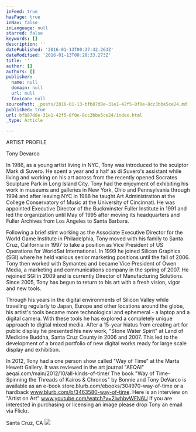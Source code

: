 ```yaml
---
inFeed: true
hasPage: true
inNav: false
inLanguage: null
starred: false
keywords: []
description: ''
datePublished: '2016-01-13T00:37:42.263Z'
dateModified: '2016-01-13T00:28:33.273Z'
title: ''
author: []
authors: []
publisher:
  name: null
  domain: null
  url: null
  favicon: null
sourcePath: _posts/2016-01-13-bfb87d8e-31e1-42f5-8f0e-8cc3bbe5ce24.md
published: true
url: bfb87d8e-31e1-42f5-8f0e-8cc3bbe5ce24/index.html
_type: Article

---
```

ARTIST PROFILE

Tony Devarco

In 1986, as a young artist living in NYC, Tony was introduced to the sculptor Mark di Suvero. He spent a year and a half as di Suvero's assistant while living and working on his art across from the recently opened Socrates Sculpture Park in Long Island City. Tony had the enjoyment of exhibiting his work in museums and galleries in New York, Ohio and Pennsylvania through 1994 and after leaving NYC in 1988 he taught Art Administration at the College Conservatory of Music at the University of Cincinnati. 
He was appointed Executive Director of the Buckminster Fuller Institute in 1991 and led the organization until May of 1995 after moving its headquarters and Fuller Archives from Los Angeles to Santa Barbara.

Following a brief stint working as the Associate Executive Director for the World Game Institute in Philadelphia, Tony moved with his family to Santa Cruz, California in 1997 to take a position as Vice President of US Operations for WorldSat International. In 1999 he joined Silicon Graphics (SGI) where he held various senior marketing positions until the fall of 2006\. Tony then worked with Symantec and became Vice President of Owen Media, a marketing and communications company in the spring of 2007\. He rejoined SGI in 2009 and is currently Director of Manufacturing Solutions. 
Since 2005, Tony has begun to return to his art with a fresh vision, vigor and new tools. 

Through his years in the digital environments of Silicon Valley while traveling regularly to Japan, Europe and other locations around the globe, his artist's tools became more technological and ephemeral - a laptop and a digital camera. With these tools he has explored a completely unique approach to digital mixed media. After a 15-year hiatus from creating art for public display he presented his new work, "Stone Water Spirit" at Land of Medicine Buddha, Santa Cruz County in 2006 and 2007\. This led to the development of a broad portfolio of new digital works ready for large scale display and exhibition. 

In 2012, Tony had a one person show called "Way of Time" at the Marta Hewett Gallery. It was reviewed in the art journal "AEQAI" aeqai.com/main/2012/10/all-kinds-of-time/ The book "Way of Time- Spinning the Threads of Kairos & Chronos" by Bonnie and Tony DeVarco is available as an e-book store.blurb.com/ebooks/304970-way-of-time or a hardback www.blurb.com/b/3463580-way-of-time.
Here is an interview on "Artist on Art" www.youtube.com/watch?v=2lwhbvWFN6U
If you are interested in purchasing or licensing an image please drop Tony an email via Flickr. 

Santa Cruz, CA
![](https://the-grid-user-content.s3-us-west-2.amazonaws.com/5df843f1-790a-46c1-b453-c0be3e9a701b.jpg)